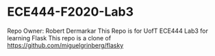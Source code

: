 # ECE444-F2020-Lab3
Repo Owner: Robert Dermarkar
This Repo is for UofT ECE444 Lab3 for learning Flask
This repo is a clone of https://github.com/miguelgrinberg/flasky
